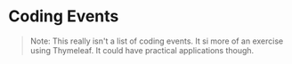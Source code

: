# Coding Events

> Note: This really isn't a list of coding events. It si more of an exercise using Thymeleaf.
> It could have practical applications though.